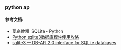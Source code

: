 ### python api

#### 参考文档:

- [菜鸟教程: SQLite - Python](https://www.runoob.com/sqlite/sqlite-python.html)
- [Python sqlite3数据库模块使用攻略](https://zhuanlan.zhihu.com/p/196807781)
- [sqlite3 — DB-API 2.0 interface for SQLite databases](https://docs.python.org/3/library/sqlite3.html)
